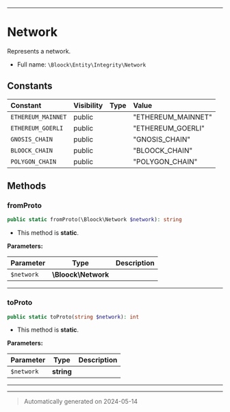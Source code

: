 ***

# Network

Represents a network.



* Full name: `\Bloock\Entity\Integrity\Network`


## Constants

| Constant | Visibility | Type | Value |
|:---------|:-----------|:-----|:------|
|`ETHEREUM_MAINNET`|public| |&quot;ETHEREUM_MAINNET&quot;|
|`ETHEREUM_GOERLI`|public| |&quot;ETHEREUM_GOERLI&quot;|
|`GNOSIS_CHAIN`|public| |&quot;GNOSIS_CHAIN&quot;|
|`BLOOCK_CHAIN`|public| |&quot;BLOOCK_CHAIN&quot;|
|`POLYGON_CHAIN`|public| |&quot;POLYGON_CHAIN&quot;|


## Methods


### fromProto



```php
public static fromProto(\Bloock\Network $network): string
```



* This method is **static**.




**Parameters:**

| Parameter | Type | Description |
|-----------|------|-------------|
| `$network` | **\Bloock\Network** |  |





***

### toProto



```php
public static toProto(string $network): int
```



* This method is **static**.




**Parameters:**

| Parameter | Type | Description |
|-----------|------|-------------|
| `$network` | **string** |  |





***


***
> Automatically generated on 2024-05-14
